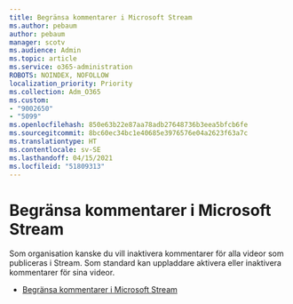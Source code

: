 ```yaml
---
title: Begränsa kommentarer i Microsoft Stream
ms.author: pebaum
author: pebaum
manager: scotv
ms.audience: Admin
ms.topic: article
ms.service: o365-administration
ROBOTS: NOINDEX, NOFOLLOW
localization_priority: Priority
ms.collection: Adm_O365
ms.custom:
- "9002650"
- "5099"
ms.openlocfilehash: 850e63b22e87aa78adb27648736b3eea5bfcb6fe
ms.sourcegitcommit: 8bc60ec34bc1e40685e3976576e04a2623f63a7c
ms.translationtype: HT
ms.contentlocale: sv-SE
ms.lasthandoff: 04/15/2021
ms.locfileid: "51809313"
---
```

# <a name="restrict-commenting-in-microsoft-stream"></a>Begränsa kommentarer i Microsoft Stream

Som organisation kanske du vill inaktivera kommentarer för alla videor som publiceras i Stream. Som standard kan uppladdare aktivera eller inaktivera kommentarer för sina videor.

- [Begränsa kommentarer i Microsoft Stream](https://docs.microsoft.com/stream/portal-disable-comments)
